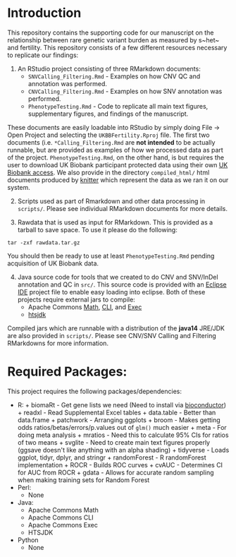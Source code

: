 # Introduction

This repository contains the supporting code for our manuscript on the relationship between rare genetic variant burden as measured by s~het~ and fertility. This repository consists of a few different resources necessary to replicate our findings:

1. An RStudio project consisting of three RMarkdown documents:
    + `SNVCalling_Filtering.Rmd` - Examples on how CNV QC and annotation was performed.
    + `CNVCalling_Filtering.Rmd` - Examples on how SNV annotation was performed.
    + `PhenotypeTesting.Rmd` - Code to replicate all main text figures, supplementary figures, and findings of the manuscript.
    
These documents are easily loadable into RStudio by simply doing File -> Open Project and selecting the `UKBBFertility.Rproj` file. The first two documents (i.e. `*Calling_Filtering.Rmd` are **not intended** to be actually runnable, but are provided as examples of how we processed data as part of the project. `PhenotypeTesting.Rmd`, on the other hand, is but requires the user to download UK Biobank participant protected data using their own [UK Biobank access](https://www.ukbiobank.ac.uk/register-apply/). We also provide in the directory `compiled_html/` html documents produced by [knitter](https://www.rforge.net/doc/packages/knitr/knit.html) which represent the data as we ran it on our system.

2. Scripts used as part of Rmarkdown and other data processing in `scripts/`. Please see individual RMarkdown documents for more details.

3. Rawdata that is used as input for RMarkdown. This is provided as a tarball to save space. To use it please do the following:

```
tar -zxf rawdata.tar.gz
```

You should then be ready to use at least `PhenotypeTesting.Rmd` pending acquisition of UK Biobank data.

4. Java source code for tools that we created to do CNV and SNV/InDel annotation and QC in `src/`. This source code is provided with an [Eclipse IDE](https://www.eclipse.org/) project file to enable easy loading into eclipse. Both of these projects require external jars to compile:
    + Apache Commons [Math](http://commons.apache.org/proper/commons-math/), [CLI](http://commons.apache.org/proper/commons-cli/), and [Exec](http://commons.apache.org/proper/commons-exec/)
    + [htsjdk](https://github.com/samtools/htsjdk)

Compiled jars which are runnable with a distribution of the **java14** JRE/JDK are also provided in `scripts/`. Please see CNV/SNV Calling and Filtering RMarkdowns for more information.

# Required Packages:

This project requires the following packages/dependencies:

* R:
		+ biomaRt - Get gene lists we need (Need to install via [bioconductor](https://www.bioconductor.org/))
		+ readxl - Read Supplemental Excel tables
		+ data.table - Better than data.frame
		+ patchwork - Arranging ggplots
		+ broom - Makes getting odds ratios/betas/errors/p.values out of `glm()` much easier
		+ meta - For doing meta analysis
		+ mratios - Need this to calculate 95% CIs for ratios of two means
		+ svglite - Need to create main text figures properly (ggsave doesn't like anything with an alpha shading)
		+ tidyverse - Loads ggplot, tidyr, dplyr, and stringr
		+ randomForest - R randomForest implementation
		+ ROCR - Builds ROC curves
		+ cvAUC - Determines CI for AUC from ROCR
		+ gdata - Allows for accurate random sampling when making training sets for Random Forest
* Perl:
    + None
* Java:
    + Apache Commons Math
    + Apache Commons CLI
    + Apache Commons Exec
    + HTSJDK
* Python
    + None

